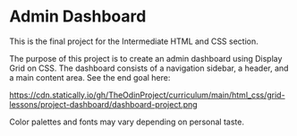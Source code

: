 # Admin Dashboard

This is the final project for the Intermediate HTML and CSS section.

The purpose of this project is to create an admin dashboard using Display Grid on CSS.
The dashboard consists of a navigation sidebar, a header, and a main content area. See
the end goal here: 

https://cdn.statically.io/gh/TheOdinProject/curriculum/main/html_css/grid-lessons/project-dashboard/dashboard-project.png

Color palettes and fonts may vary depending on personal taste.